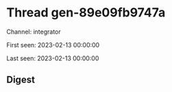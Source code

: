 # Thread gen-89e09fb9747a
Channel: integrator

First seen: 2023-02-13 00:00:00

Last seen: 2023-02-13 00:00:00

## Digest


